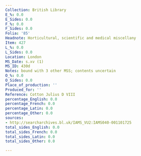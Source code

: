 ```yaml
---
Collection: British Library
E_%: 0.0
E_Sides: 0.0
F_%: 0.0
F_Sides: 0.0
Folia: '85'
Headnote: Horticultural, scientific and medical miscellany
Item: 427
L_%: 0.0
L_Sides: 0.0
Location: London
MS_Date: s.xv (1)
MS_ID: 430d
Notes: bound with 3 other MSS; contents uncertain
O_%: 0.0
O_Sides: 0.0
Place_of_production: ''
Produced_for: ''
Reference: Cotton Julius D VIII
percentage_English: 0.0
percentage_French: 0.0
percentage_Latin: 0.0
percentage_Other: 0.0
sources:
- http://searcharchives.bl.uk/IAMS_VU2:IAMS040-001101725
total_sides_English: 0.0
total_sides_French: 0.0
total_sides_Latin: 0.0
total_sides_Other: 0.0

---
```


